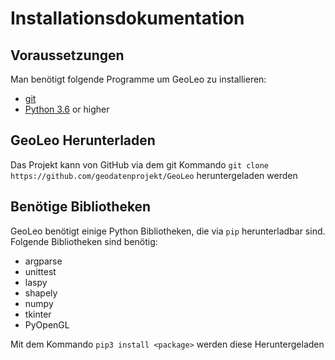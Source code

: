 # Installationsdokumentation

## Voraussetzungen

Man benötigt folgende Programme um GeoLeo zu installieren:
* [git](https://git-scm.com)
* [Python 3.6](https://python.org) or higher

## GeoLeo Herunterladen

Das Projekt kann von GitHub via dem git Kommando `git clone https://github.com/geodatenprojekt/GeoLeo` heruntergeladen werden

## Benötige Bibliotheken

GeoLeo benötigt einige Python Bibliotheken, die via `pip` herunterladbar sind. Folgende Bibliotheken sind benötig:
* argparse
* unittest
* laspy
* shapely
* numpy
* tkinter
* PyOpenGL

Mit dem Kommando `pip3 install <package>` werden diese Heruntergeladen
